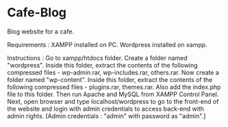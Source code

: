 # Cafe-Blog
Blog website for a cafe.

Requirements : XAMPP installed on PC. Wordpress installed on xampp.

Instructions : Go to xampp/htdocs folder. Create a folder named "wordpress". Inside this folder, extract the contents of the following compressed files - wp-admin.rar, wp-includes.rar, others.rar. Now create a folder named "wp-content". Inside this folder, extract the contents of the following compressed files - plugins.rar, themes.rar. Also add the index.php file to this folder. Then run Apache and MySQL from XAMPP Control Panel. Next, open browser and type localhost/wordpress to go to the front-end of the website and login with admin credentials to access back-end with admin rights.
[Admin credentials : "admin" with password as "admin".]
